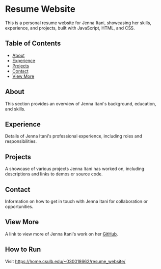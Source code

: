 # Resume Website

This is a personal resume website for Jenna Itani, showcasing her skills, experience, and projects, built with JavaScript, HTML, and CSS.

## Table of Contents
- [About](#about)
- [Experience](#experience)
- [Projects](#projects)
- [Contact](#contact)
- [View More](#view-more)

## About
This section provides an overview of Jenna Itani's background, education, and skills.

## Experience
Details of Jenna Itani's professional experience, including roles and responsibilities.

## Projects
A showcase of various projects Jenna Itani has worked on, including descriptions and links to demos or source code.

## Contact
Information on how to get in touch with Jenna Itani for collaboration or opportunities.

## View More
A link to view more of Jenna Itani's work on her [GitHub](https://github.com/jitani04).

## How to Run
Visit https://home.csulb.edu/~030018662/resume_website/
